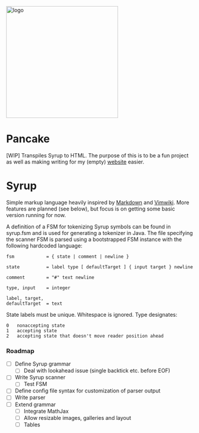 <img src="vaguely_discernible_pancake.png" alt="logo" width="300px">

# Pancake

[WIP] Transpiles Syrup to HTML. The purpose of this is to be a fun project as well as making writing 
for my (empty) [website][0] easier.

# Syrup

Simple markup language heavily inspired by [Markdown][1] and [Vimwiki][2].
More features are planned (see below), but focus is on getting some basic version running for now.

A definition of a FSM for tokenizing Syrup symbols can be found in syrup.fsm and is used for generating 
a tokenizer in Java. The file specifying the scanner FSM is parsed using a bootstrapped FSM instance 
with the following hardcoded language:

```
fsm            = { state | comment | newline }

state          = label type [ defaultTarget ] { input target } newline

comment        = "#" text newline

type, input    = integer

label, target,
defaultTarget  = text
```

State labels must be unique. Whitespace is ignored. Type designates:

```
0   nonaccepting state
1   accepting state
2   accepting state that doesn't move reader position ahead
```


### Roadmap

* [ ] Define Syrup grammar
    * [ ] Deal with lookahead issue (single backtick etc. before EOF)
* [ ] Write Syrup scanner
    * [ ] Test FSM
* [ ] Define config file syntax for customization of parser output
* [ ] Write parser
* [ ] Extend grammar
    * [ ] Integrate MathJax
    * [ ] Allow resizable images, galleries and layout
    * [ ] Tables

[0]: http://www.ariezlabs.com
[1]: https://en.wikipedia.org/wiki/Markdown
[2]: https://github.com/vimwiki/vimwiki